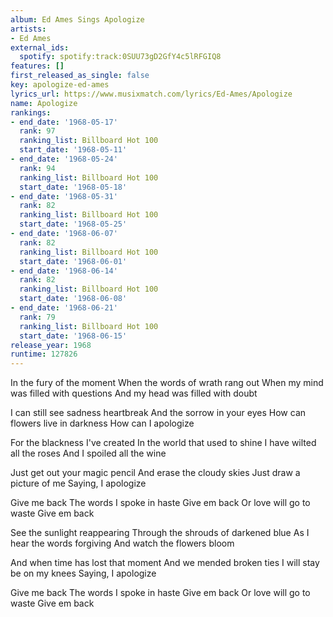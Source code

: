 ```yaml
---
album: Ed Ames Sings Apologize
artists:
- Ed Ames
external_ids:
  spotify: spotify:track:0SUU73gD2GfY4c5lRFGIQ8
features: []
first_released_as_single: false
key: apologize-ed-ames
lyrics_url: https://www.musixmatch.com/lyrics/Ed-Ames/Apologize
name: Apologize
rankings:
- end_date: '1968-05-17'
  rank: 97
  ranking_list: Billboard Hot 100
  start_date: '1968-05-11'
- end_date: '1968-05-24'
  rank: 94
  ranking_list: Billboard Hot 100
  start_date: '1968-05-18'
- end_date: '1968-05-31'
  rank: 82
  ranking_list: Billboard Hot 100
  start_date: '1968-05-25'
- end_date: '1968-06-07'
  rank: 82
  ranking_list: Billboard Hot 100
  start_date: '1968-06-01'
- end_date: '1968-06-14'
  rank: 82
  ranking_list: Billboard Hot 100
  start_date: '1968-06-08'
- end_date: '1968-06-21'
  rank: 79
  ranking_list: Billboard Hot 100
  start_date: '1968-06-15'
release_year: 1968
runtime: 127826
---
```

In the fury of the moment
When the words of wrath rang out
When my mind was filled with questions
And my head was filled with doubt

I can still see sadness heartbreak
And the sorrow in your eyes
How can flowers live in darkness
How can I apologize

For the blackness I've created
In the world that used to shine
I have wilted all the roses
And I spoiled all the wine

Just get out your magic pencil
And erase the cloudy skies
Just draw a picture of me
Saying, I apologize

Give me back
The words I spoke in haste
Give em back
Or love will go to waste
Give em back

See the sunlight reappearing
Through the shrouds of darkened blue
As I hear the words forgiving
And watch the flowers bloom

And when time has lost that moment
And we mended broken ties
I will stay be on my knees
Saying, I apologize

Give me back
The words I spoke in haste
Give em back
Or love will go to waste
Give em back
